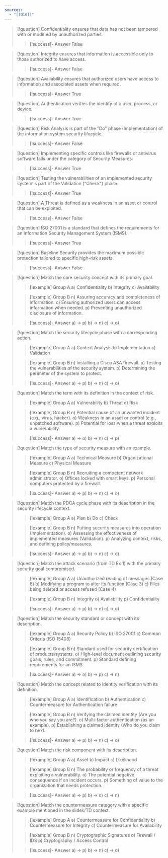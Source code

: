 ```yaml
---
sources:
  - "[[Q10]]"
---
```

> [!question] Confidentiality ensures that data has not been tampered with or modified by unauthorized parties.
>> [!success]- Answer
>> False

> [!question] Integrity ensures that information is accessible only to those authorized to have access.
>> [!success]- Answer
>> False

> [!question] Availability ensures that authorized users have access to information and associated assets when required.
>> [!success]- Answer
>> True

> [!question] Authentication verifies the identity of a user, process, or device.
>> [!success]- Answer
>> True

> [!question] Risk Analysis is part of the "Do" phase (Implementation) of the information system security lifecycle.
>> [!success]- Answer
>> False

> [!question] Implementing specific controls like firewalls or antivirus software falls under the category of Security Measures.
>> [!success]- Answer
>> True

> [!question] Testing the vulnerabilities of an implemented security system is part of the Validation ("Check") phase.
>> [!success]- Answer
>> True

> [!question] A Threat is defined as a weakness in an asset or control that can be exploited.
>> [!success]- Answer
>> False

> [!question] ISO 27001 is a standard that defines the requirements for an Information Security Management System (ISMS).
>> [!success]- Answer
>> True

> [!question] Baseline Security provides the maximum possible protection tailored to specific high-risk assets.
>> [!success]- Answer
>> False

> [!question] Match the core security concept with its primary goal.
>> [!example] Group A
>> a) Confidentiality
>> b) Integrity
>> c) Availability
>
>> [!example] Group B
>> n) Assuring accuracy and completeness of information.
>> o) Ensuring authorized users can access information when needed.
>> p) Preventing unauthorized disclosure of information.
>
>> [!success]- Answer
>> a) -> p)
>> b) -> n)
>> c) -> o)

> [!question] Match the security lifecycle phase with a corresponding action.
>> [!example] Group A
>> a) Context Analysis
>> b) Implementation
>> c) Validation
>
>> [!example] Group B
>> n) Installing a Cisco ASA firewall.
>> o) Testing the vulnerabilities of the security system.
>> p) Determining the perimeter of the system to protect.
>
>> [!success]- Answer
>> a) -> p)
>> b) -> n)
>> c) -> o)

> [!question] Match the term with its definition in the context of risk.
>> [!example] Group A
>> a) Vulnerability
>> b) Threat
>> c) Risk
>
>> [!example] Group B
>> n) Potential cause of an unwanted incident (e.g., virus, hacker).
>> o) Weakness in an asset or control (e.g., unpatched software).
>> p) Potential for loss when a threat exploits a vulnerability.
>
>> [!success]- Answer
>> a) -> o)
>> b) -> n)
>> c) -> p)

> [!question] Match the type of security measure with an example.
>> [!example] Group A
>> a) Technical Measure
>> b) Organizational Measure
>> c) Physical Measure
>
>> [!example] Group B
>> n) Recruiting a competent network administrator.
>> o) Offices locked with smart keys.
>> p) Personal computers protected by a firewall.
>
>> [!success]- Answer
>> a) -> p)
>> b) -> n)
>> c) -> o)

> [!question] Match the PDCA cycle phase with its description in the security lifecycle context.
>> [!example] Group A
>> a) Plan
>> b) Do
>> c) Check
>
>> [!example] Group B
>> n) Putting security measures into operation (Implementation).
>> o) Assessing the effectiveness of implemented measures (Validation).
>> p) Analyzing context, risks, and defining policy/measures.
>
>> [!success]- Answer
>> a) -> p)
>> b) -> n)
>> c) -> o)

> [!question] Match the attack scenario (from TD Ex 1) with the primary security goal compromised.
>> [!example] Group A
>> a) Unauthorized reading of messages (Case 8)
>> b) Modifying a program to alter its function (Case 3)
>> c) Files being deleted or access refused (Case 4)
>
>> [!example] Group B
>> n) Integrity
>> o) Availability
>> p) Confidentiality
>
>> [!success]- Answer
>> a) -> p)
>> b) -> n)
>> c) -> o)

> [!question] Match the security standard or concept with its description.
>> [!example] Group A
>> a) Security Policy
>> b) ISO 27001
>> c) Common Criteria (ISO 15408)
>
>> [!example] Group B
>> n) Standard used for security certification of products/systems.
>> o) High-level document outlining security goals, rules, and commitment.
>> p) Standard defining requirements for an ISMS.
>
>> [!success]- Answer
>> a) -> o)
>> b) -> p)
>> c) -> n)

> [!question] Match the concept related to identity verification with its definition.
>> [!example] Group A
>> a) Identification
>> b) Authentication
>> c) Countermeasure for Authentication failure
>
>> [!example] Group B
>> n) Verifying the claimed identity (Are you who you say you are?).
>> o) Multi-factor authentication (as an example).
>> p) Establishing a claimed identity (Who do you claim to be?).
>
>> [!success]- Answer
>> a) -> p)
>> b) -> n)
>> c) -> o)

> [!question] Match the risk component with its description.
>> [!example] Group A
>> a) Asset
>> b) Impact
>> c) Likelihood
>
>> [!example] Group B
>> n) The probability or frequency of a threat exploiting a vulnerability.
>> o) The potential negative consequence if an incident occurs.
>> p) Something of value to the organization that needs protection.
>
>> [!success]- Answer
>> a) -> p)
>> b) -> o)
>> c) -> n)

> [!question] Match the countermeasure category with a specific example mentioned in the slides/TD context.
>> [!example] Group A
>> a) Countermeasure for Confidentiality
>> b) Countermeasure for Integrity
>> c) Countermeasure for Availability
>
>> [!example] Group B
>> n) Cryptographic Signatures
>> o) Firewall / IDS
>> p) Cryptography / Access Control
>
>> [!success]- Answer
>> a) -> p)
>> b) -> n)
>> c) -> o)